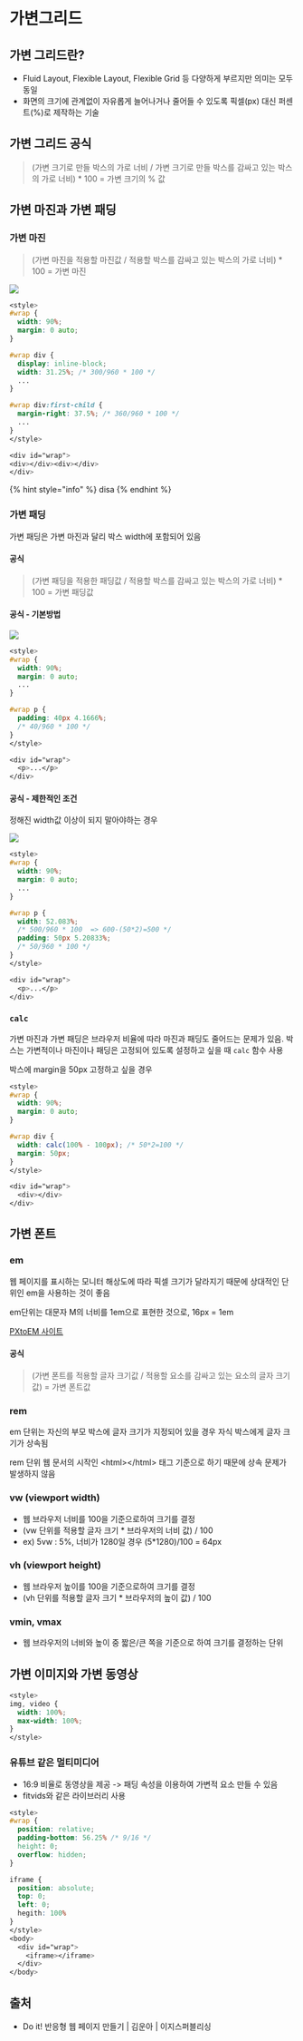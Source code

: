 # 가변그리드

## 가변 그리드란?

* Fluid Layout, Flexible Layout, Flexible Grid 등 다양하게 부르지만 의미는 모두 동일
* 화면의 크기에 관계없이 자유롭게 늘어나거나 줄어들 수 있도록 픽셀(px) 대신 퍼센트(%)로 제작하는 기술

## 가변 그리드 공식

> (가변 크기로 만들 박스의 가로 너비 / 가변 크기로 만들 박스를 감싸고 있는 박스의 가로 너비) \* 100 = 가변 크기의 % 값

## 가변 마진과 가변 패딩

### 가변 마진

> (가변 마진을 적용할 마진값 / 적용할 박스를 감싸고 있는 박스의 가로 너비) \* 100 = 가변 마진

![](<../../.gitbook/assets/image (31).png>)

```css
<style>
#wrap {
  width: 90%;
  margin: 0 auto;
}

#wrap div {
  display: inline-block;
  width: 31.25%; /* 300/960 * 100 */
  ...
}

#wrap div:first-child {
  margin-right: 37.5%; /* 360/960 * 100 */
  ...
}
</style>

<div id="wrap">
<div></div><div></div>
</div>
```

{% hint style="info" %}
disa
{% endhint %}

### 가변 패딩

가변 패딩은 가변 마진과 달리 박스 width에 포함되어 있음

#### 공식

> (가변 패딩을 적용한 패딩값 / 적용할 박스를 감싸고 있는 박스의 가로 너비) \* 100 = 가변 패딩값

#### 공식 - 기본방법

![](<../../.gitbook/assets/image (32).png>)

```css
<style>
#wrap {
  width: 90%;
  margin: 0 auto;
  ...
}

#wrap p {
  padding: 40px 4.1666%;
  /* 40/960 * 100 */
}
</style>

<div id="wrap">
  <p>...</p>
</div>
```

#### 공식 - 제한적인 조건

정해진 width값 이상이 되지 말아야하는 경우

![](<../../.gitbook/assets/image (33).png>)

```css
<style>
#wrap {
  width: 90%;
  margin: 0 auto;
  ...
}

#wrap p {
  width: 52.083%;
  /* 500/960 * 100  => 600-(50*2)=500 */
  padding: 50px 5.20833%;
  /* 50/960 * 100 */
}
</style>

<div id="wrap">
  <p>...</p>
</div>
```

### `calc`

가변 마진과 가변 패딩은 브라우저 비율에 따라 마진과 패딩도 줄어드는 문제가 있음. 박스는 가변적이나 마진이나 패딩은 고정되어 있도록 설정하고 싶을 때 `calc` 함수 사용

박스에 margin을 50px 고정하고 싶을 경우

```css
<style>
#wrap {
  width: 90%;
  margin: 0 auto;
}

#wrap div {
  width: calc(100% - 100px); /* 50*2=100 */
  margin: 50px;
}
</style>

<div id="wrap">
  <div></div>
</div>
```

## 가변 폰트

### em

웹 페이지를 표시하는 모니터 해상도에 따라 픽셀 크기가 달라지기 때문에 상대적인 단위인 em을 사용하는 것이 좋음

em단위는 대문자 M의 너비를 1em으로 표현한 것으로, 16px = 1em

[PXtoEM 사이트](http://pxtoem.com)

#### 공식

> (가변 폰트를 적용할 글자 크기값 / 적용할 요소를 감싸고 있는 요소의 글자 크기값) = 가변 폰트값

### rem

em 단위는 자신의 부모 박스에 글자 크기가 지정되어 있을 경우 자식 박스에게 글자 크기가 상속됨

rem 단위 웹 문서의 시작인 \<html>\</html> 태그 기준으로 하기 때문에 상속 문제가 발생하지 않음

### vw (viewport width)

* 웹 브라우저 너비를 100을 기준으로하여 크기를 결정
* (vw 단위를 적용할 글자 크기 \* 브라우저의 너비 값) / 100
* ex) 5vw : 5%, 너비가 1280일 경우 (5\*1280)/100 = 64px

### vh (viewport height)

* 웹 브라우저 높이를 100을 기준으로하여 크기를 결정
* (vh 단위를 적용할 글자 크기 \* 브라우저의 높이 값) / 100

### vmin, vmax

* 웹 브라우저의 너비와 높이 중 짧은/큰 쪽을 기준으로 하여 크기를 결정하는 단위

## 가변 이미지와 가변 동영상

```css
<style>
img, video {
  width: 100%;
  max-width: 100%;
}
</style>
```

### 유튜브 같은 멀티미디어

* 16:9 비율로 동영상을 제공 -> 패딩 속성을 이용하여 가변적 요소 만들 수 있음
* fitvids와 같은 라이브러리 사용

```css
<style>
#wrap {
  position: relative;
  padding-bottom: 56.25% /* 9/16 */
  height: 0;
  overflow: hidden;  
}

iframe {
  position: absolute;
  top: 0;
  left: 0;
  hegith: 100%
}
</style>
<body>
  <div id="wrap">
    <iframe></iframe>
  </div>
</body>
```

## 출처

* Do it! 반응형 웹 페이지 만들기 | 김운아 | 이지스퍼블리싱
